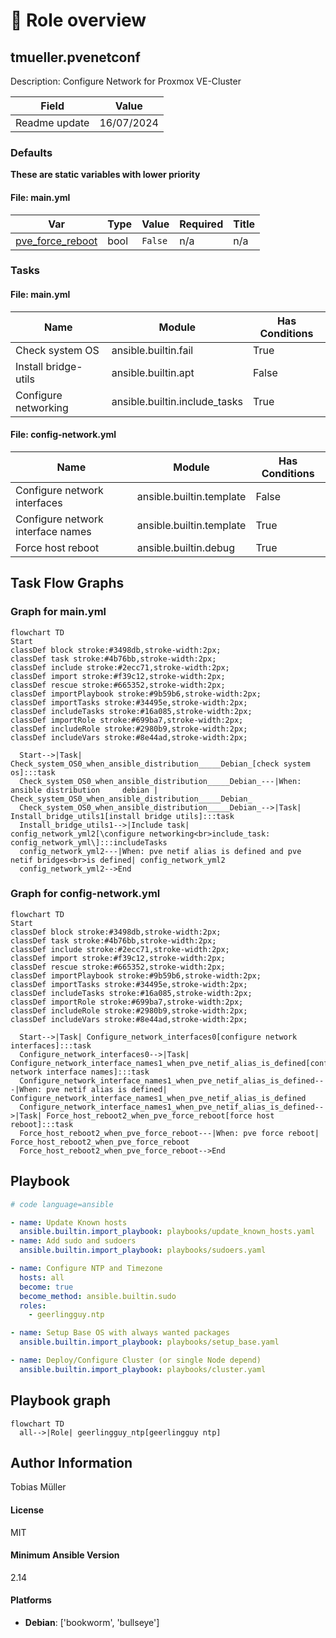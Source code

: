 <!-- DOCSIBLE START -->

# 📃 Role overview

## tmueller.pvenetconf



Description: Configure Network for Proxmox VE-Cluster


| Field                | Value           |
|--------------------- |-----------------|
| Readme update        | 16/07/2024 |

### Defaults

**These are static variables with lower priority**

#### File: main.yml



| Var          | Type         | Value       |Required    | Title       |
|--------------|--------------|-------------|-------------|-------------|
| [pve_force_reboot](defaults/main.yml#L2)   | bool   | `False`  |  n/a  |  n/a |





### Tasks


#### File: main.yml

| Name | Module | Has Conditions |
| ---- | ------ | --------- |
| Check system OS | ansible.builtin.fail | True |
| Install bridge-utils | ansible.builtin.apt | False |
| Configure networking | ansible.builtin.include_tasks | True |

#### File: config-network.yml

| Name | Module | Has Conditions |
| ---- | ------ | --------- |
| Configure network interfaces | ansible.builtin.template | False |
| Configure network interface names | ansible.builtin.template | True |
| Force host reboot | ansible.builtin.debug | True |


## Task Flow Graphs



### Graph for main.yml

```mermaid
flowchart TD
Start
classDef block stroke:#3498db,stroke-width:2px;
classDef task stroke:#4b76bb,stroke-width:2px;
classDef include stroke:#2ecc71,stroke-width:2px;
classDef import stroke:#f39c12,stroke-width:2px;
classDef rescue stroke:#665352,stroke-width:2px;
classDef importPlaybook stroke:#9b59b6,stroke-width:2px;
classDef importTasks stroke:#34495e,stroke-width:2px;
classDef includeTasks stroke:#16a085,stroke-width:2px;
classDef importRole stroke:#699ba7,stroke-width:2px;
classDef includeRole stroke:#2980b9,stroke-width:2px;
classDef includeVars stroke:#8e44ad,stroke-width:2px;

  Start-->|Task| Check_system_OS0_when_ansible_distribution_____Debian_[check system os]:::task
  Check_system_OS0_when_ansible_distribution_____Debian_---|When: ansible distribution     debian | Check_system_OS0_when_ansible_distribution_____Debian_
  Check_system_OS0_when_ansible_distribution_____Debian_-->|Task| Install_bridge_utils1[install bridge utils]:::task
  Install_bridge_utils1-->|Include task| config_network_yml2[\configure networking<br>include_task: config_network_yml\]:::includeTasks
  config_network_yml2---|When: pve netif alias is defined and pve netif bridges<br>is defined| config_network_yml2
  config_network_yml2-->End
```


### Graph for config-network.yml

```mermaid
flowchart TD
Start
classDef block stroke:#3498db,stroke-width:2px;
classDef task stroke:#4b76bb,stroke-width:2px;
classDef include stroke:#2ecc71,stroke-width:2px;
classDef import stroke:#f39c12,stroke-width:2px;
classDef rescue stroke:#665352,stroke-width:2px;
classDef importPlaybook stroke:#9b59b6,stroke-width:2px;
classDef importTasks stroke:#34495e,stroke-width:2px;
classDef includeTasks stroke:#16a085,stroke-width:2px;
classDef importRole stroke:#699ba7,stroke-width:2px;
classDef includeRole stroke:#2980b9,stroke-width:2px;
classDef includeVars stroke:#8e44ad,stroke-width:2px;

  Start-->|Task| Configure_network_interfaces0[configure network interfaces]:::task
  Configure_network_interfaces0-->|Task| Configure_network_interface_names1_when_pve_netif_alias_is_defined[configure network interface names]:::task
  Configure_network_interface_names1_when_pve_netif_alias_is_defined---|When: pve netif alias is defined| Configure_network_interface_names1_when_pve_netif_alias_is_defined
  Configure_network_interface_names1_when_pve_netif_alias_is_defined-->|Task| Force_host_reboot2_when_pve_force_reboot[force host reboot]:::task
  Force_host_reboot2_when_pve_force_reboot---|When: pve force reboot| Force_host_reboot2_when_pve_force_reboot
  Force_host_reboot2_when_pve_force_reboot-->End
```


## Playbook

```yml
# code language=ansible

- name: Update Known hosts
  ansible.builtin.import_playbook: playbooks/update_known_hosts.yaml
- name: Add sudo and sudoers
  ansible.builtin.import_playbook: playbooks/sudoers.yaml

- name: Configure NTP and Timezone
  hosts: all
  become: true
  become_method: ansible.builtin.sudo
  roles:
    - geerlingguy.ntp

- name: Setup Base OS with always wanted packages
  ansible.builtin.import_playbook: playbooks/setup_base.yaml

- name: Deploy/Configure Cluster (or single Node depend)
  ansible.builtin.import_playbook: playbooks/cluster.yaml

```
## Playbook graph
```mermaid
flowchart TD
  all-->|Role| geerlingguy_ntp[geerlingguy ntp]
```

## Author Information
Tobias Müller

#### License

MIT

#### Minimum Ansible Version

2.14

#### Platforms

- **Debian**: ['bookworm', 'bullseye']

<!-- DOCSIBLE END -->
